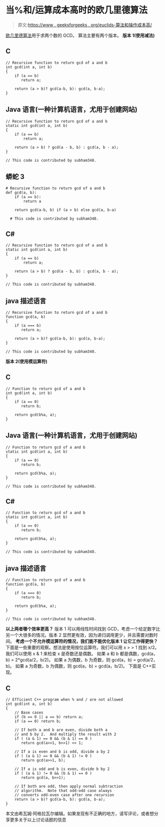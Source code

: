 # 当%和/运算成本高时的欧几里德算法

> 原文:[https://www . geeksforgeeks . org/euclids-算法和操作成本高/](https://www.geeksforgeeks.org/euclids-algorithm-when-and-operations-are-costly/)

[欧几里德算法](https://www.geeksforgeeks.org/basic-and-extended-euclidean-algorithms/)用于求两个数的 GCD。
算法主要有两个版本。
**版本 1(使用减法)**

## C

```
// Recursive function to return gcd of a and b
int gcd(int a, int b)
{
    if (a == b) 
       return a;

    return (a > b)? gcd(a-b, b): gcd(a, b-a);
}
```

## Java 语言(一种计算机语言，尤用于创建网站)

```
// Recursive function to return gcd of a and b
static int gcd(int a, int b)
{
    if (a == b)
        return a;

    return (a > b) ? gcd(a - b, b) : gcd(a, b - a);
}

// This code is contributed by subham348.
```

## 蟒蛇 3

```
# Recursive function to return gcd of a and b
def gcd(a, b):
    if (a == b):
        return a

    return gcd(a-b, b) if (a > b) else gcd(a, b-a)

  # This code is contributed by subham348.
```

## C#

```
// Recursive function to return gcd of a and b
static int gcd(int a, int b)
{
    if (a == b)
        return a;

    return (a > b) ? gcd(a - b, b) : gcd(a, b - a);
}

// This code is contributed by subham348.
```

## java 描述语言

```
// Recursive function to return gcd of a and b
function gcd(a, b)
{
    if (a === b) 
       return a;

    return (a > b)? gcd(a-b, b): gcd(a, b-a);
}

// This code is contributed by subham348.
```

**版本 2(使用模运算符)**

## C

```
// Function to return gcd of a and b
int gcd(int a, int b)
{
    if (a == 0)
       return b;

    return gcd(b%a, a);
}
```

## Java 语言(一种计算机语言，尤用于创建网站)

```
// Function to return gcd of a and b
static int gcd(int a, int b)
{
    if (a == 0)
       return b;

    return gcd(b%a, a);
}

// This code is contributed by subham348.
```

## C#

```
// Function to return gcd of a and b
static int gcd(int a, int b)
{
    if (a == 0)
       return b;

    return gcd(b%a, a);
}

// This code is contributed by subham348.
```

## java 描述语言

```
// Function to return gcd of a and b
function gcd(a, b)
{
    if (a === 0)
       return b;

    return gcd(b%a, a);
}

// This code is contributed by subham348.
```

**以上两者哪个效率更高？**
版本 1 可以用线性时间找到 GCD，考虑一个给定数字比另一个大很多的情况。版本 2 显然更有效，因为递归调用更少，并且需要对数时间。
**考虑一个不允许模运算符的情况，我们能不能优化版本 1 让它工作得更快？**
下面是一些重要的观察。想法是使用按位运算符。我们可以用 x > > 1 找到 x/2。我们可以使用 x & 1 来检查 x 是奇数还是偶数。
如果 a 和 b 都是偶数，gcd(a，b) = 2*gcd(a/2，b/2)。
如果 a 为偶数，b 为奇数，则 gcd(a，b) = gcd(a/2，b)。
如果 a 为奇数，b 为偶数，则 gcd(a，b) = gcd(a，b/2)。
下面是 C++实现。

## C

```
// Efficient C++ program when % and / are not allowed
int gcd(int a, int b)
{
    // Base cases
    if (b == 0 || a == b) return a;
    if (a == 0) return b;

    // If both a and b are even, divide both a
    // and b by 2.  And multiply the result with 2
    if ( (a & 1) == 0 && (b & 1) == 0 )
       return gcd(a>>1, b>>1) << 1;

    // If a is even and b is odd, divide a by 2
    if ( (a & 1) == 0 && (b & 1) != 0 )
       return gcd(a>>1, b);

    // If a is odd and b is even, divide b by 2
    if ( (a & 1) != 0 && (b & 1) == 0 )
       return gcd(a, b>>1);

    // If both are odd, then apply normal subtraction
    // algorithm.  Note that odd-odd case always
    // converts odd-even case after one recursion
    return (a > b)? gcd(a-b, b): gcd(a, b-a);
}
```

本文由希瓦姆·阿格拉瓦尔编辑。如果发现有不正确的地方，请写评论，或者想分享更多关于以上讨论话题的信息